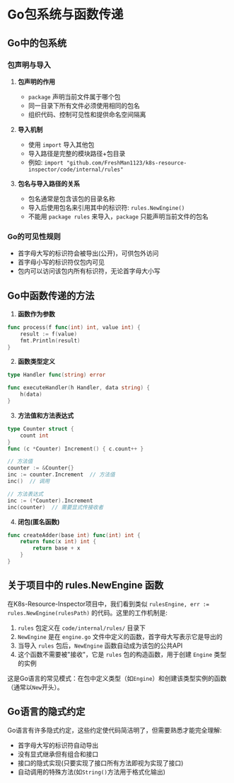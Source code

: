 # Go包系统与函数传递

## Go中的包系统

### 包声明与导入
1. **包声明的作用**
   - `package` 声明当前文件属于哪个包
   - 同一目录下所有文件必须使用相同的包名
   - 组织代码、控制可见性和提供命名空间隔离

2. **导入机制**
   - 使用 `import` 导入其他包
   - 导入路径是完整的模块路径+包目录
   - 例如: `import "github.com/FreshMan1123/k8s-resource-inspector/code/internal/rules"`

3. **包名与导入路径的关系**
   - 包名通常是包含该包的目录名称
   - 导入后使用包名来引用其中的标识符: `rules.NewEngine()`
   - 不能用 `package rules` 来导入，`package` 只能声明当前文件的包名

### Go的可见性规则
- 首字母大写的标识符会被导出(公开)，可供包外访问
- 首字母小写的标识符仅包内可见
- 包内可以访问该包内所有标识符，无论首字母大小写

## Go中函数传递的方法

1. **函数作为参数**
```go
func process(f func(int) int, value int) {
    result := f(value)
    fmt.Println(result)
}
```

2. **函数类型定义**
```go
type Handler func(string) error

func executeHandler(h Handler, data string) {
    h(data)
}
```

3. **方法值和方法表达式**
```go
type Counter struct {
    count int
}
func (c *Counter) Increment() { c.count++ }

// 方法值
counter := &Counter{}
inc := counter.Increment  // 方法值
inc()  // 调用

// 方法表达式
inc := (*Counter).Increment
inc(counter)  // 需要显式传接收者
```

4. **闭包(匿名函数)**
```go
func createAdder(base int) func(int) int {
    return func(x int) int {
        return base + x
    }
}
```

## 关于项目中的 rules.NewEngine 函数

在K8s-Resource-Inspector项目中，我们看到类似 `rulesEngine, err := rules.NewEngine(rulesPath)` 的代码。这里的工作机制是:

1. `rules` 包定义在 `code/internal/rules/` 目录下
2. `NewEngine` 是在 `engine.go` 文件中定义的函数，首字母大写表示它是导出的
3. 当导入 `rules` 包后，`NewEngine` 函数自动成为该包的公共API
4. 这个函数不需要被"接收"，它是 `rules` 包的构造函数，用于创建 `Engine` 类型的实例

这是Go语言的常见模式：在包中定义类型（如`Engine`）和创建该类型实例的函数（通常以`New`开头）。

## Go语言的隐式约定

Go语言有许多隐式约定，这些约定使代码简洁明了，但需要熟悉才能完全理解:

- 首字母大写的标识符自动导出
- 没有显式继承但有组合和接口
- 接口的隐式实现(只要实现了接口所有方法即视为实现了接口)
- 自动调用的特殊方法(如`String()`方法用于格式化输出) 